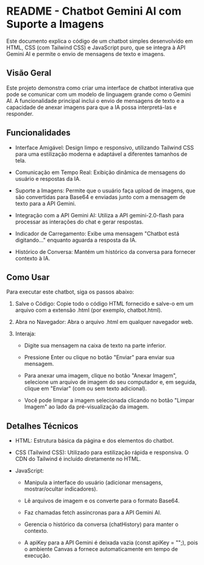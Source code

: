 # README - Chatbot Gemini AI com Suporte a Imagens
Este documento explica o código de um chatbot simples desenvolvido em HTML, CSS (com Tailwind CSS) e JavaScript puro, que se integra à API Gemini AI e permite o envio de mensagens de texto e imagens.

## Visão Geral
Este projeto demonstra como criar uma interface de chatbot interativa que pode se comunicar com um modelo de linguagem grande como o Gemini AI. A funcionalidade principal inclui o envio de mensagens de texto e a capacidade de anexar imagens para que a IA possa interpretá-las e responder.

## Funcionalidades
- Interface Amigável: Design limpo e responsivo, utilizando Tailwind CSS para uma estilização moderna e adaptável a diferentes tamanhos de tela.

- Comunicação em Tempo Real: Exibição dinâmica de mensagens do usuário e respostas da IA.

- Suporte a Imagens: Permite que o usuário faça upload de imagens, que são convertidas para Base64 e enviadas junto com a mensagem de texto para a API Gemini.

- Integração com a API Gemini AI: Utiliza a API gemini-2.0-flash para processar as interações do chat e gerar respostas.

- Indicador de Carregamento: Exibe uma mensagem "Chatbot está digitando..." enquanto aguarda a resposta da IA.

- Histórico de Conversa: Mantém um histórico da conversa para fornecer contexto à IA.

## Como Usar
Para executar este chatbot, siga os passos abaixo:

1. Salve o Código: Copie todo o código HTML fornecido e salve-o em um arquivo com a extensão .html (por exemplo, chatbot.html).

2. Abra no Navegador: Abra o arquivo .html em qualquer navegador web.

4. Interaja:

    - Digite sua mensagem na caixa de texto na parte inferior.

    - Pressione Enter ou clique no botão "Enviar" para enviar sua mensagem.

    - Para anexar uma imagem, clique no botão "Anexar Imagem", selecione um arquivo de imagem do seu computador e, em seguida, clique em "Enviar" (com ou sem texto adicional).

    - Você pode limpar a imagem selecionada clicando no botão "Limpar Imagem" ao lado da pré-visualização da imagem.

## Detalhes Técnicos
- HTML: Estrutura básica da página e dos elementos do chatbot.

- CSS (Tailwind CSS): Utilizado para estilização rápida e responsiva. O CDN do Tailwind é incluído diretamente no HTML.

- JavaScript:
    - Manipula a interface do usuário (adicionar mensagens, mostrar/ocultar indicadores).

    - Lê arquivos de imagem e os converte para o formato Base64.

    - Faz chamadas fetch assíncronas para a API Gemini AI.

    - Gerencia o histórico da conversa (chatHistory) para manter o contexto.

    - A apiKey para a API Gemini é deixada vazia (const apiKey = "";), pois o ambiente Canvas a fornece automaticamente em tempo de execução.


      
